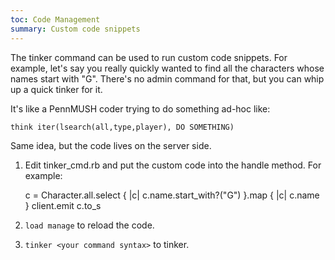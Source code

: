 ```yaml
---
toc: Code Management
summary: Custom code snippets
---
```

The tinker command can be used to run custom code snippets.  For example, let's say you really quickly wanted to find all the characters whose names start with "G".  There's no admin command for that, but you can whip up a quick tinker for it.

It's like a PennMUSH coder trying to do something ad-hoc like:

    think iter(lsearch(all,type,player), DO SOMETHING)

Same idea, but the code lives on the server side.

1. Edit tinker_cmd.rb and put the custom code into the handle method. For example:

    c = Character.all.select { |c| c.name.start_with?("G") }.map { |c| c.name }
    client.emit c.to_s

2. `load manage` to reload the code.
3. `tinker <your command syntax>` to tinker.

